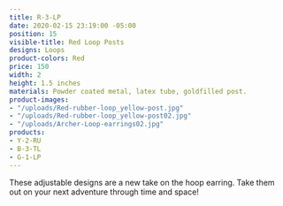 ```yaml
---
title: R-3-LP
date: 2020-02-15 23:19:00 -05:00
position: 15
visible-title: Red Loop Posts
designs: Loops
product-colors: Red
price: 150
width: 2
height: 1.5 inches
materials: Powder coated metal, latex tube, goldfilled post.
product-images:
- "/uploads/Red-rubber-loop_yellow-post.jpg"
- "/uploads/Red-rubber-loop_yellow-post02.jpg"
- "/uploads/Archer-Loop-earrings02.jpg"
products:
- Y-2-RU
- B-3-TL
- G-1-LP
---
```


These adjustable designs are a new take on the hoop earring. Take them out on your next adventure through time and space!